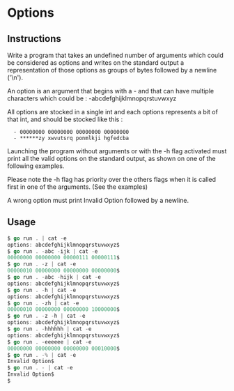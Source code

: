 # Options

## Instructions
Write a program that takes an undefined number of arguments which could be considered as options and writes on the standard output a representation of those options as groups of bytes followed by a newline ('\n').

An option is an argument that begins with a - and that can have multiple characters which could be : -abcdefghijklmnopqrstuvwxyz

All options are stocked in a single int and each options represents a bit of that int, and should be stocked like this :

      - 00000000 00000000 00000000 00000000
      - ******zy xwvutsrq ponmlkji hgfedcba

Launching the program without arguments or with the -h flag activated must print all the valid options on the standard output, as shown on one of the following examples.

Please note the -h flag has priority over the others flags when it is called first in one of the arguments. (See the examples)

A wrong option must print Invalid Option followed by a newline.

## Usage 

```go
$ go run . | cat -e
options: abcdefghijklmnopqrstuvwxyz$
$ go run . -abc -ijk | cat -e
00000000 00000000 00000111 00000111$
$ go run . -z | cat -e
00000010 00000000 00000000 00000000$
$ go run . -abc -hijk | cat -e
options: abcdefghijklmnopqrstuvwxyz$
$ go run . -h | cat -e
options: abcdefghijklmnopqrstuvwxyz$
$ go run . -zh | cat -e
00000010 00000000 00000000 10000000$
$ go run . -z -h | cat -e
options: abcdefghijklmnopqrstuvwxyz$
$ go run . -hhhhhh | cat -e
options: abcdefghijklmnopqrstuvwxyz$
$ go run . -eeeeee | cat -e
00000000 00000000 00000000 00010000$
$ go run . -% | cat -e
Invalid Option$
$ go run . - | cat -e
Invalid Option$
$
```